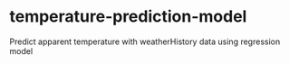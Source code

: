# temperature-prediction-model
Predict apparent temperature with weatherHistory data using regression model
